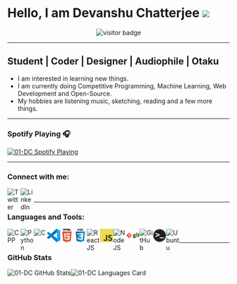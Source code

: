 # Hello, I am Devanshu Chatterjee   <img src="https://c.tenor.com/nebZyl8oN7IAAAAi/wave-hello.gif" width="45px">
<p align="center">
<img width="90px" src="https://visitor-badge.glitch.me/badge?page_id=01-dc.01-dc&left_color=red" alt="visitor badge"/>
</p>

---

## Student | Coder | Designer | Audiophile | Otaku

- I am interested in learning new things.
- I am currently doing Competitive Programming, Machine Learning, Web Development and Open-Source.
- My hobbies are listening music, sketching, reading and a few more things.

---

### Spotify Playing 🎧

[<img src="https://01-dc.vercel.app/api/spotify-playing" alt="01-DC Spotify Playing" width="350" />](https://open.spotify.com/user/2prvkd3m2pk9hp15rb5t7yk8f)

---

### Connect with me:

[<img align="left" alt="Twitter" width="30px" src="https://img.icons8.com/ios-filled/50/ffffff/twitter--v1.png" />](https://twitter.com/4190_DC)
[<img align="left" alt="LinkedIn" width="30px" src="https://img.icons8.com/ios-filled/50/ffffff/linkedin.png" />](https://www.linkedin.com/in/devanshu-chatterjee-517645200/)
</br>

---

### Languages and Tools:

<img align="left" alt="CPP" width="30px" src="https://img.icons8.com/color/48/000000/c-plus-plus-logo.png" />
<img align="left" alt="Python" width="30px" src="https://img.icons8.com/color/48/000000/python--v1.png" />
<img align="left" alt="C" width="30px" src="https://img.icons8.com/color/48/000000/c-programming.png" />
<img align="left" alt="Visual Studio Code" width="30px" src="https://raw.githubusercontent.com/github/explore/80688e429a7d4ef2fca1e82350fe8e3517d3494d/topics/visual-studio-code/visual-studio-code.png" />

<img align="left" alt="HTML5" width="30px" src="https://raw.githubusercontent.com/github/explore/80688e429a7d4ef2fca1e82350fe8e3517d3494d/topics/html/html.png" />
<img align="left" alt="CSS3" width="30px" src="https://raw.githubusercontent.com/github/explore/80688e429a7d4ef2fca1e82350fe8e3517d3494d/topics/css/css.png" />
<img align="left" alt="ReactJS" width="30px" src="https://img.icons8.com/officel/80/000000/react.png" />
<img align="left" alt="JavaScript" width="30px" src="https://raw.githubusercontent.com/github/explore/80688e429a7d4ef2fca1e82350fe8e3517d3494d/topics/javascript/javascript.png" />
<img align="left" alt="NodeJS" width="30px" src="https://img.icons8.com/fluency/48/000000/node-js.png" />
<img align="left" alt="Git" width="30px" src="https://raw.githubusercontent.com/github/explore/80688e429a7d4ef2fca1e82350fe8e3517d3494d/topics/git/git.png" />
<img align="left" alt="GitHub" width="30px" src="https://img.icons8.com/windows/32/ffffff/github.png" />
<img align="left" alt="Terminal" width="30px" src="https://raw.githubusercontent.com/github/explore/80688e429a7d4ef2fca1e82350fe8e3517d3494d/topics/terminal/terminal.png" />
<img align="left" alt="Ubuntu" width="30px" src="https://img.icons8.com/color/48/000000/ubuntu--v1.png" />

</br>

---

### GitHub Stats

<img align="left" alt="01-DC GitHub Stats" src="https://01-dc.vercel.app/api?username=01-dc&hide=issues&show_icons=true&hide_border=true&count_private=true&theme=radical" />

<img align="left" alt="01-DC Languages Card" src="https://github-readme-stats.vercel.app/api/top-langs/?username=01-dc&layout=compact" />
